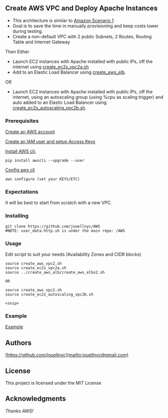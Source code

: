 ## Create AWS VPC and Deploy Apache Instances 

- This architecture is similar to [Amazon Scenario 1](https://docs.aws.amazon.com/vpc/latest/userguide/VPC_Scenario1.html)
- Goal is to save the time in manually provisioning and keep costs lower during testing.
- Create a non-default VPC with 2 public Subnets, 2 Routes, Routing Table and Internet Gateway

Then Either

- Launch EC2 instances with Apache installed with public IPs, off the internet using [create_ec2s_vpc2a.sh](https://github.com/jouellnyc/AWS/blob/master/create_aws_vpc2/create_ec2s_vpc2a.sh)
- Add to an Elastic Load Balancer using [create_aws_elb](https://github.com/jouellnyc/AWS/tree/master/create_aws_alb).

OR

- Launch EC2 instances with Apache installed with public IPs, off the internet, using an autoscaling group (using %cpu as scaling trigger) and auto added to an Elastic Load Balancer using [create_ec2s_autoscaling_vpc2b.sh](https://github.com/jouellnyc/AWS/blob/master/create_aws_vpc2/create_ec2s_autoscaling_vpc2b.sh).


### Prerequisites
[Create an AWS account](https://aws.amazon.com)

[Create an IAM user and setup Access Keys](https://docs.aws.amazon.com/IAM/latest/UserGuide/id_users_create.html#id_users_create_cliwpsapi)

[Install AWS cli:](https://docs.aws.amazon.com/cli/latest/userguide/installing.html)
```
pip install awscli --upgrade --user
```
[Config aws cli](https://docs.aws.amazon.com/cli/latest/userguide/cli-chap-getting-started.html)
```
aws configure (set your KEYS/ETC)
```

### Expectations 
It will be best to start from scratch with a new VPC.

### Installing
```
git clone https://github.com/jouellnyc/AWS
#NOTE: user_data.http.sh is under the main repo: /AWS
```

### Usage
Edit script to suit your needs (Availability Zones and CIDR blocks) 
 <br />
```
source create_aws_vpc2.sh 
source create_ec2s_vpc2a.sh
source ../create_aws_alb/create_aws_elbv2.sh 

OR

source create_aws_vpc2.sh 
source create_ec2s_autoscaling_vpc2b.sh

<snip>
```

### Example 
[Example](https://github.com/jouellnyc/AWS/blob/master/create_aws_vpc2/example.txt)

## Authors
[https://github.com/jouellnyc](mailto:jouellnyc@gmail.com)

## License
This project is licensed under the MIT License

## Acknowledgments
*Thanks AWS!*
